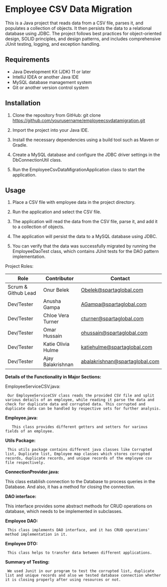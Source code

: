 # Employee CSV Data Migration

This is a Java project that reads data from a CSV file, parses it, and populates a collection of objects. It then persists the data to a relational database using JDBC. The project follows best practices for object-oriented design, SOLID principles, and design patterns, and includes comprehensive JUnit testing, logging, and exception handling.

## Requirements

- Java Development Kit (JDK) 11 or later
- IntelliJ IDEA or another Java IDE
- MySQL database management system
- Git or another version control system

## Installation

1. Clone the repository from GitHub:
git clone https://github.com/yourusername/employeecsvdatamigration.git

2. Import the project into your Java IDE.

3. Install the necessary dependencies using a build tool such as Maven or Gradle.

4. Create a MySQL database and configure the JDBC driver settings in the DbConnectionUtil class.

5. Run the EmployeeCsvDataMigrationApplication class to start the application.

## Usage

1. Place a CSV file with employee data in the project directory.

2. Run the application and select the CSV file.

3. The application will read the data from the CSV file, parse it, and add it to a collection of objects.

4. The application will persist the data to a MySQL database using JDBC.

5. You can verify that the data was successfully migrated by running the EmployeeDaoTest class, which contains JUnit tests for the DAO pattern implementation.


Project Roles:

| Role                | Contributor        | Contact                        |
|---------------------|--------------------|--------------------------------|
| Scrum & Github Lead | Onur Belek         | Obelek@spartaglobal.com        |
| Dev/Tester          | Anusha Gampa       | AGampa@spartaglobal.com        |
| Dev/Tester          | Chloe Vera Turner  | cturner@spartaglobal.com       |
| Dev/Tester          | Omar Hussain       | ohussain@spartaglobal.com      |
| Dev/Tester          | Katie Olivia Hulme | katiehulme@spartaglobal.com    |
| Dev/Tester          | Ajay Balakrishnan  | abalakrishnan@spartaglobal.com |



**Details of the Functionality in Major Sections:**

EmployeeServiceCSV.java:

     Our EmployeeServiceCSV class reads the provided CSV file and split various details of an employee, while reading it parse the data and check for duplicate data and corrupted data. This corrupted and duplicate data can be handled by respective sets for further analysis.


**Employee.java:**

       This class provides different getters and setters for various fields of an employee.

**Utils Package:**

     This utils package contains different java classes like Corrupted list, Duplicate list, Employee map classes which stores corrupted records, duplicate records, and unique records of the employee csv file respectively.

**ConnectionProvider.java:**

   This class establish connection to the Database to process queries in the Database. And also, it has a method for closing the connection.

**DAO interface:**

  This interface provides some abstract methods for CRUD operations on database, which needs to be implemented in subclasses.

**Employee DAO:**

     This class implements DAO interface, and it has CRUD operations' method implementation in it.

**Employee DTO:**

     This class helps to transfer data between different applications.


**Summary of Testing:**

     We used Junit in our program to test the corrupted list, duplicate list and unique records and also we tested database connection whether it is closing properly after using resources or not.  


